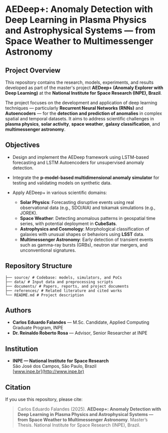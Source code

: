 # AEDeep+: Anomaly Detection with Deep Learning in Plasma Physics and Astrophysical Systems — from Space Weather to Multimessenger Astronomy

## Project Overview

This repository contains the research, models, experiments, and results developed as part of the master's project **AEDeep+ (Anomaly Explorer with Deep Learning)** at the **National Institute for Space Research (INPE), Brazil**.

The project focuses on the development and application of deep learning techniques — particularly **Recurrent Neural Networks (RNNs)** and **Autoencoders** — for the **detection and prediction of anomalies** in complex spatial and temporal datasets. It aims to address scientific challenges in **plasma physics**, **solar activity**, **space weather**, **galaxy classification**, and **multimessenger astronomy**.

## Objectives

- Design and implement the AEDeep framework using LSTM-based forecasting and LSTM Autoencoders for unsupervised anomaly detection.
- Integrate the **p-model-based multidimensional anomaly simulator** for testing and validating models on synthetic data.
- Apply AEDeep+ in various scientific domains:

  - **Solar Physics**: Forecasting disruptive events using real observational data (e.g., SDO/AIA) and tokamak simulations (e.g., JOREK).
  - **Space Weather**: Detecting anomalous patterns in geospatial time series, with potential deployment in **CubeSats**.
  - **Astrophysics and Cosmology**: Morphological classification of galaxies with unusual shapes or behaviors using **LSST** data.
  - **Multimessenger Astronomy**: Early detection of transient events such as gamma-ray bursts (GRBs), neutron star mergers, and unconventional signatures.

## Repository Structure
```
├── source/ # Codebase: models, simulators, and PoCs
├── data/ # Input data and preprocessing scripts
├── documents/ # Papers, reports, and project documents
├── references/ # Related literature and cited works
└── README.md # Project description
```

## Authors

- **Carlos Eduardo Falandes** — M.Sc. Candidate, Applied Computing Graduate Program, INPE  
- **Dr. Reinaldo Roberto Rosa** — Advisor, Senior Researcher at INPE

## Institution

- **INPE — National Institute for Space Research**  
  São José dos Campos, São Paulo, Brazil  
  [www.inpe.br](http://www.inpe.br)

## Citation

If you use this repository, please cite:

> Carlos Eduardo Falandes (2025). **AEDeep+: Anomaly Detection with Deep Learning in Plasma Physics and Astrophysical Systems — from Space Weather to Multimessenger Astronomy**. Master’s Thesis. National Institute for Space Research (INPE), Brazil.

